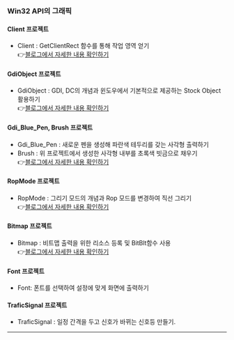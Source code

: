 ### Win32 API의 그래픽
   #### Client 프로젝트
   * Client : GetClientRect 함수를 통해 작업 영역 얻기    
   👉[블로그에서 자세한 내용 확인하기](https://chanos.tistory.com/entry/Windows-API-Win32-API%EB%A5%BC-%ED%99%9C%EC%9A%A9%ED%95%B4-%EC%9E%91%EC%97%85-%EC%98%81%EC%97%AD-%EC%96%BB%EA%B8%B0)  
   
   #### GdiObject 프로젝트
   * GdiObject : GDI, DC의 개념과 윈도우에서 기본적으로 제공하는 Stock Object 활용하기  
   👉[블로그에서 자세한 내용 확인하기](https://chanos.tistory.com/entry/Windows-API-Win32-API%EC%9D%98-%EA%B7%B8%EB%9E%98%ED%94%BD-GDI%EC%99%80-%EC%8A%A4%ED%86%A1-%EC%98%A4%EB%B8%8C%EC%A0%9D%ED%8A%B8Stock-Object)  

   #### Gdi_Blue_Pen, Brush 프로젝트
   * Gdi_Blue_Pen : 새로운 펜을 생성해 파란색 테두리를 갖는 사각형 출력하기  
   * Brush : 위 프로젝트에서 생성한 사각형 내부를 초록색 빗금으로 채우기  
   👉[블로그에서 자세한 내용 확인하기](https://chanos.tistory.com/entry/Windows-API-Win32-API%EC%9D%98-%ED%8E%9C%EA%B3%BC-%EB%B8%8C%EB%9F%AC%EC%89%AC-Old%EC%9D%98-%EC%9D%98%EB%AF%B8)  

   #### RopMode 프로젝트
   * RopMode : 그리기 모드의 개념과 Rop 모드를 변경하여 직선 그리기  
   👉[블로그에서 자세한 내용 확인하기](https://chanos.tistory.com/entry/Windows-API-Win32-API%EC%9D%98-%EA%B7%B8%EB%A6%AC%EA%B8%B0-%EB%AA%A8%EB%93%9C%EC%99%80-ROP2-%EB%AA%A8%EB%93%9C-%EC%84%A0-%EA%B7%B8%EB%A6%AC%EA%B8%B0)

   #### Bitmap 프로젝트
   * Bitmap : 비트맵 출력을 위한 리소스 등록 및 BitBlt함수 사용  
      👉[블로그에서 자세한 내용 확인하기](https://chanos.tistory.com/entry/Windows-API-Win32-API%EC%97%90%EC%84%9C-%EB%B9%84%ED%8A%B8%EB%A7%B5-%EC%B6%9C%EB%A0%A5%ED%95%98%EA%B8%B0)  

   #### Font 프로젝트
   * Font: 폰트를 선택하여 설정에 맞게 화면에 출력하기  

   #### TraficSignal 프로젝트
   * TraficSignal : 일정 간격을 두고 신호가 바뀌는 신호등 만들기.

<hr/>
